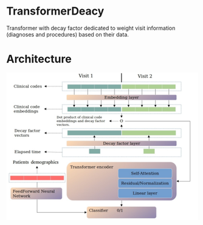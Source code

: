 # TransformerDeacy
Transformer with decay factor dedicated to weight visit information (diagnoses and procedures) based on their data.

# Architecture
![](assets/model_architecture.jpg)
